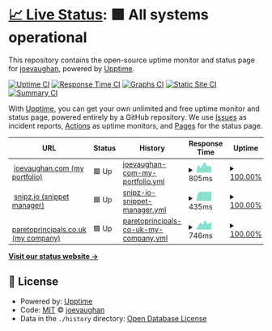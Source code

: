 # [📈 Live Status](https://joevaughan.github.io/upptime): <!--live status--> **🟩 All systems operational**

This repository contains the open-source uptime monitor and status page for [joevaughan](https://joevaughan.github.io/upptime), powered by [Upptime](https://github.com/upptime/upptime).

[![Uptime CI](https://github.com/joevaughan/upptime/workflows/Uptime%20CI/badge.svg)](https://github.com/joevaughan/upptime/actions?query=workflow%3A%22Uptime+CI%22)
[![Response Time CI](https://github.com/joevaughan/upptime/workflows/Response%20Time%20CI/badge.svg)](https://github.com/joevaughan/upptime/actions?query=workflow%3A%22Response+Time+CI%22)
[![Graphs CI](https://github.com/joevaughan/upptime/workflows/Graphs%20CI/badge.svg)](https://github.com/joevaughan/upptime/actions?query=workflow%3A%22Graphs+CI%22)
[![Static Site CI](https://github.com/joevaughan/upptime/workflows/Static%20Site%20CI/badge.svg)](https://github.com/joevaughan/upptime/actions?query=workflow%3A%22Static+Site+CI%22)
[![Summary CI](https://github.com/joevaughan/upptime/workflows/Summary%20CI/badge.svg)](https://github.com/joevaughan/upptime/actions?query=workflow%3A%22Summary+CI%22)

With [Upptime](https://upptime.js.org), you can get your own unlimited and free uptime monitor and status page, powered entirely by a GitHub repository. We use [Issues](https://github.com/joevaughan/upptime/issues) as incident reports, [Actions](https://github.com/joevaughan/upptime/actions) as uptime monitors, and [Pages](https://joevaughan.github.io/upptime) for the status page.

<!--start: status pages-->
<!-- This summary is generated by Upptime (https://github.com/upptime/upptime) -->
<!-- Do not edit this manually, your changes will be overwritten -->
<!-- prettier-ignore -->
| URL | Status | History | Response Time | Uptime |
| --- | ------ | ------- | ------------- | ------ |
| <img alt="" src="https://icons.duckduckgo.com/ip3/joevaughan.com.ico" height="13"> [joevaughan.com (my portfolio)](https://joevaughan.com) | 🟩 Up | [joevaughan-com-my-portfolio.yml](https://github.com/joevaughan/upptime/commits/HEAD/history/joevaughan-com-my-portfolio.yml) | <details><summary><img alt="Response time graph" src="./graphs/joevaughan-com-my-portfolio/response-time-week.png" height="20"> 805ms</summary><br><a href="https://joevaughan.github.io/upptime/history/joevaughan-com-my-portfolio"><img alt="Response time 745" src="https://img.shields.io/endpoint?url=https%3A%2F%2Fraw.githubusercontent.com%2Fjoevaughan%2Fupptime%2FHEAD%2Fapi%2Fjoevaughan-com-my-portfolio%2Fresponse-time.json"></a><br><a href="https://joevaughan.github.io/upptime/history/joevaughan-com-my-portfolio"><img alt="24-hour response time 641" src="https://img.shields.io/endpoint?url=https%3A%2F%2Fraw.githubusercontent.com%2Fjoevaughan%2Fupptime%2FHEAD%2Fapi%2Fjoevaughan-com-my-portfolio%2Fresponse-time-day.json"></a><br><a href="https://joevaughan.github.io/upptime/history/joevaughan-com-my-portfolio"><img alt="7-day response time 805" src="https://img.shields.io/endpoint?url=https%3A%2F%2Fraw.githubusercontent.com%2Fjoevaughan%2Fupptime%2FHEAD%2Fapi%2Fjoevaughan-com-my-portfolio%2Fresponse-time-week.json"></a><br><a href="https://joevaughan.github.io/upptime/history/joevaughan-com-my-portfolio"><img alt="30-day response time 882" src="https://img.shields.io/endpoint?url=https%3A%2F%2Fraw.githubusercontent.com%2Fjoevaughan%2Fupptime%2FHEAD%2Fapi%2Fjoevaughan-com-my-portfolio%2Fresponse-time-month.json"></a><br><a href="https://joevaughan.github.io/upptime/history/joevaughan-com-my-portfolio"><img alt="1-year response time 740" src="https://img.shields.io/endpoint?url=https%3A%2F%2Fraw.githubusercontent.com%2Fjoevaughan%2Fupptime%2FHEAD%2Fapi%2Fjoevaughan-com-my-portfolio%2Fresponse-time-year.json"></a></details> | <details><summary><a href="https://joevaughan.github.io/upptime/history/joevaughan-com-my-portfolio">100.00%</a></summary><a href="https://joevaughan.github.io/upptime/history/joevaughan-com-my-portfolio"><img alt="All-time uptime 97.72%" src="https://img.shields.io/endpoint?url=https%3A%2F%2Fraw.githubusercontent.com%2Fjoevaughan%2Fupptime%2FHEAD%2Fapi%2Fjoevaughan-com-my-portfolio%2Fuptime.json"></a><br><a href="https://joevaughan.github.io/upptime/history/joevaughan-com-my-portfolio"><img alt="24-hour uptime 100.00%" src="https://img.shields.io/endpoint?url=https%3A%2F%2Fraw.githubusercontent.com%2Fjoevaughan%2Fupptime%2FHEAD%2Fapi%2Fjoevaughan-com-my-portfolio%2Fuptime-day.json"></a><br><a href="https://joevaughan.github.io/upptime/history/joevaughan-com-my-portfolio"><img alt="7-day uptime 100.00%" src="https://img.shields.io/endpoint?url=https%3A%2F%2Fraw.githubusercontent.com%2Fjoevaughan%2Fupptime%2FHEAD%2Fapi%2Fjoevaughan-com-my-portfolio%2Fuptime-week.json"></a><br><a href="https://joevaughan.github.io/upptime/history/joevaughan-com-my-portfolio"><img alt="30-day uptime 100.00%" src="https://img.shields.io/endpoint?url=https%3A%2F%2Fraw.githubusercontent.com%2Fjoevaughan%2Fupptime%2FHEAD%2Fapi%2Fjoevaughan-com-my-portfolio%2Fuptime-month.json"></a><br><a href="https://joevaughan.github.io/upptime/history/joevaughan-com-my-portfolio"><img alt="1-year uptime 96.28%" src="https://img.shields.io/endpoint?url=https%3A%2F%2Fraw.githubusercontent.com%2Fjoevaughan%2Fupptime%2FHEAD%2Fapi%2Fjoevaughan-com-my-portfolio%2Fuptime-year.json"></a></details>
| <img alt="" src="https://icons.duckduckgo.com/ip3/snipz.io.ico" height="13"> [snipz.io (snippet manager)](https://snipz.io) | 🟩 Up | [snipz-io-snippet-manager.yml](https://github.com/joevaughan/upptime/commits/HEAD/history/snipz-io-snippet-manager.yml) | <details><summary><img alt="Response time graph" src="./graphs/snipz-io-snippet-manager/response-time-week.png" height="20"> 435ms</summary><br><a href="https://joevaughan.github.io/upptime/history/snipz-io-snippet-manager"><img alt="Response time 496" src="https://img.shields.io/endpoint?url=https%3A%2F%2Fraw.githubusercontent.com%2Fjoevaughan%2Fupptime%2FHEAD%2Fapi%2Fsnipz-io-snippet-manager%2Fresponse-time.json"></a><br><a href="https://joevaughan.github.io/upptime/history/snipz-io-snippet-manager"><img alt="24-hour response time 464" src="https://img.shields.io/endpoint?url=https%3A%2F%2Fraw.githubusercontent.com%2Fjoevaughan%2Fupptime%2FHEAD%2Fapi%2Fsnipz-io-snippet-manager%2Fresponse-time-day.json"></a><br><a href="https://joevaughan.github.io/upptime/history/snipz-io-snippet-manager"><img alt="7-day response time 435" src="https://img.shields.io/endpoint?url=https%3A%2F%2Fraw.githubusercontent.com%2Fjoevaughan%2Fupptime%2FHEAD%2Fapi%2Fsnipz-io-snippet-manager%2Fresponse-time-week.json"></a><br><a href="https://joevaughan.github.io/upptime/history/snipz-io-snippet-manager"><img alt="30-day response time 442" src="https://img.shields.io/endpoint?url=https%3A%2F%2Fraw.githubusercontent.com%2Fjoevaughan%2Fupptime%2FHEAD%2Fapi%2Fsnipz-io-snippet-manager%2Fresponse-time-month.json"></a><br><a href="https://joevaughan.github.io/upptime/history/snipz-io-snippet-manager"><img alt="1-year response time 525" src="https://img.shields.io/endpoint?url=https%3A%2F%2Fraw.githubusercontent.com%2Fjoevaughan%2Fupptime%2FHEAD%2Fapi%2Fsnipz-io-snippet-manager%2Fresponse-time-year.json"></a></details> | <details><summary><a href="https://joevaughan.github.io/upptime/history/snipz-io-snippet-manager">100.00%</a></summary><a href="https://joevaughan.github.io/upptime/history/snipz-io-snippet-manager"><img alt="All-time uptime 97.73%" src="https://img.shields.io/endpoint?url=https%3A%2F%2Fraw.githubusercontent.com%2Fjoevaughan%2Fupptime%2FHEAD%2Fapi%2Fsnipz-io-snippet-manager%2Fuptime.json"></a><br><a href="https://joevaughan.github.io/upptime/history/snipz-io-snippet-manager"><img alt="24-hour uptime 100.00%" src="https://img.shields.io/endpoint?url=https%3A%2F%2Fraw.githubusercontent.com%2Fjoevaughan%2Fupptime%2FHEAD%2Fapi%2Fsnipz-io-snippet-manager%2Fuptime-day.json"></a><br><a href="https://joevaughan.github.io/upptime/history/snipz-io-snippet-manager"><img alt="7-day uptime 100.00%" src="https://img.shields.io/endpoint?url=https%3A%2F%2Fraw.githubusercontent.com%2Fjoevaughan%2Fupptime%2FHEAD%2Fapi%2Fsnipz-io-snippet-manager%2Fuptime-week.json"></a><br><a href="https://joevaughan.github.io/upptime/history/snipz-io-snippet-manager"><img alt="30-day uptime 100.00%" src="https://img.shields.io/endpoint?url=https%3A%2F%2Fraw.githubusercontent.com%2Fjoevaughan%2Fupptime%2FHEAD%2Fapi%2Fsnipz-io-snippet-manager%2Fuptime-month.json"></a><br><a href="https://joevaughan.github.io/upptime/history/snipz-io-snippet-manager"><img alt="1-year uptime 96.28%" src="https://img.shields.io/endpoint?url=https%3A%2F%2Fraw.githubusercontent.com%2Fjoevaughan%2Fupptime%2FHEAD%2Fapi%2Fsnipz-io-snippet-manager%2Fuptime-year.json"></a></details>
| <img alt="" src="https://icons.duckduckgo.com/ip3/paretoprincipals.co.uk.ico" height="13"> [paretoprincipals.co.uk (my company)](https://paretoprincipals.co.uk) | 🟩 Up | [paretoprincipals-co-uk-my-company.yml](https://github.com/joevaughan/upptime/commits/HEAD/history/paretoprincipals-co-uk-my-company.yml) | <details><summary><img alt="Response time graph" src="./graphs/paretoprincipals-co-uk-my-company/response-time-week.png" height="20"> 746ms</summary><br><a href="https://joevaughan.github.io/upptime/history/paretoprincipals-co-uk-my-company"><img alt="Response time 627" src="https://img.shields.io/endpoint?url=https%3A%2F%2Fraw.githubusercontent.com%2Fjoevaughan%2Fupptime%2FHEAD%2Fapi%2Fparetoprincipals-co-uk-my-company%2Fresponse-time.json"></a><br><a href="https://joevaughan.github.io/upptime/history/paretoprincipals-co-uk-my-company"><img alt="24-hour response time 910" src="https://img.shields.io/endpoint?url=https%3A%2F%2Fraw.githubusercontent.com%2Fjoevaughan%2Fupptime%2FHEAD%2Fapi%2Fparetoprincipals-co-uk-my-company%2Fresponse-time-day.json"></a><br><a href="https://joevaughan.github.io/upptime/history/paretoprincipals-co-uk-my-company"><img alt="7-day response time 746" src="https://img.shields.io/endpoint?url=https%3A%2F%2Fraw.githubusercontent.com%2Fjoevaughan%2Fupptime%2FHEAD%2Fapi%2Fparetoprincipals-co-uk-my-company%2Fresponse-time-week.json"></a><br><a href="https://joevaughan.github.io/upptime/history/paretoprincipals-co-uk-my-company"><img alt="30-day response time 644" src="https://img.shields.io/endpoint?url=https%3A%2F%2Fraw.githubusercontent.com%2Fjoevaughan%2Fupptime%2FHEAD%2Fapi%2Fparetoprincipals-co-uk-my-company%2Fresponse-time-month.json"></a><br><a href="https://joevaughan.github.io/upptime/history/paretoprincipals-co-uk-my-company"><img alt="1-year response time 653" src="https://img.shields.io/endpoint?url=https%3A%2F%2Fraw.githubusercontent.com%2Fjoevaughan%2Fupptime%2FHEAD%2Fapi%2Fparetoprincipals-co-uk-my-company%2Fresponse-time-year.json"></a></details> | <details><summary><a href="https://joevaughan.github.io/upptime/history/paretoprincipals-co-uk-my-company">100.00%</a></summary><a href="https://joevaughan.github.io/upptime/history/paretoprincipals-co-uk-my-company"><img alt="All-time uptime 97.73%" src="https://img.shields.io/endpoint?url=https%3A%2F%2Fraw.githubusercontent.com%2Fjoevaughan%2Fupptime%2FHEAD%2Fapi%2Fparetoprincipals-co-uk-my-company%2Fuptime.json"></a><br><a href="https://joevaughan.github.io/upptime/history/paretoprincipals-co-uk-my-company"><img alt="24-hour uptime 100.00%" src="https://img.shields.io/endpoint?url=https%3A%2F%2Fraw.githubusercontent.com%2Fjoevaughan%2Fupptime%2FHEAD%2Fapi%2Fparetoprincipals-co-uk-my-company%2Fuptime-day.json"></a><br><a href="https://joevaughan.github.io/upptime/history/paretoprincipals-co-uk-my-company"><img alt="7-day uptime 100.00%" src="https://img.shields.io/endpoint?url=https%3A%2F%2Fraw.githubusercontent.com%2Fjoevaughan%2Fupptime%2FHEAD%2Fapi%2Fparetoprincipals-co-uk-my-company%2Fuptime-week.json"></a><br><a href="https://joevaughan.github.io/upptime/history/paretoprincipals-co-uk-my-company"><img alt="30-day uptime 100.00%" src="https://img.shields.io/endpoint?url=https%3A%2F%2Fraw.githubusercontent.com%2Fjoevaughan%2Fupptime%2FHEAD%2Fapi%2Fparetoprincipals-co-uk-my-company%2Fuptime-month.json"></a><br><a href="https://joevaughan.github.io/upptime/history/paretoprincipals-co-uk-my-company"><img alt="1-year uptime 96.29%" src="https://img.shields.io/endpoint?url=https%3A%2F%2Fraw.githubusercontent.com%2Fjoevaughan%2Fupptime%2FHEAD%2Fapi%2Fparetoprincipals-co-uk-my-company%2Fuptime-year.json"></a></details>

<!--end: status pages-->

[**Visit our status website →**](https://joevaughan.github.io/upptime)

## 📄 License

- Powered by: [Upptime](https://github.com/upptime/upptime)
- Code: [MIT](./LICENSE) © [joevaughan](https://joevaughan.github.io/upptime)
- Data in the `./history` directory: [Open Database License](https://opendatacommons.org/licenses/odbl/1-0/)
